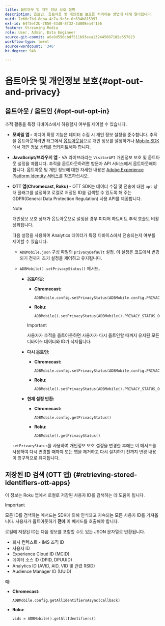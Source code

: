 ```yaml
---
title: 옵트아웃 및 개인 정보 보호 설명
description: 옵트인, 옵트아웃 및 개인정보 보호를 처리하는 방법에 대해 알아봅니다.
uuid: 7e60c7bd-8dba-4c7a-9c3c-0c634b815397
exl-id: 64f5ef2b-7850-43d8-8f32-3d008ea4f156
feature: Streaming Media
role: User, Admin, Data Engineer
source-git-commit: a6a9d550cbdf511b93eea132445607102a557823
workflow-type: tm+mt
source-wordcount: '346'
ht-degree: 94%

---
```


# 옵트아웃 및 개인정보 보호{#opt-out-and-privacy}

## 옵트아웃 / 옵트인 {#opt-out-opt-in}

추적 활동을 특정 디바이스에서 허용할지 여부를 제어할 수 있습니다.

* **모바일 앱 -** 미디어 확장 기능은 데이터 수집 시 개인 정보 설정을 준수합니다. 추적을 옵트아웃하려면 태그에서 [옵트아웃됨](https://developer.adobe.com/client-sdks/documentation/getting-started/create-a-mobile-property/#create-a-mobile-property)으로 개인 정보를 설정하거나 [Mobile SDK에서 개인 정보 상태를 업데이트](https://developer.adobe.com/client-sdks/resources/privacy-and-gdpr/#getprivacystatus)해야 합니다.
* **JavaScript/브라우저 앱 -** VA 라이브러리는 `VisitorAPI` 개인정보 보호 및 옵트아웃 설정을 따릅니다. 추적을 옵트아웃하려면 방문자 API 서비스에서 옵트아웃해야 합니다. 옵트아웃 및 개인 정보에 대한 자세한 내용은 [Adobe Experience Platform Identity 서비스](https://experienceleague.adobe.com/docs/id-service/using/home.html?lang=ko)를 참조하십시오.
* **OTT 앱(Chromecast, Roku) -** OTT SDK는 데이터 수집 및 전송에 대한 `opt` 상태 플래그를 설정하고 로컬로 저장된 ID를 검색할 수 있도록 해 주는 GDPR(General Data Protection Regulation) 사용 API를 제공합니다.

  >[!NOTE]
  >
  >개인정보 보호 상태가 옵트아웃으로 설정된 경우 미디어 하트비트 추적 호출도 비활성화됩니다.

  다음 설정을 사용하여 Analytics 데이터가 특정 디바이스에서 전송되는지 여부를 제어할 수 있습니다.

   * `ADBMobile.json` 구성 파일의 `privacyDefault` 설정. 이 설정은 코드에서 변경되기 전까지 초기 설정을 제어하고 유지됩니다.

   * `ADBMobile().setPrivacyStatus()` 메서드.

      * **옵트아웃:**

         * **Chromecast:**

           ```
           ADBMobile.config.setPrivacyStatus(ADBMobile.config.PRIVACY_STATUS_OPT_OUT)
           ```

         * **Roku:**

           ```
           ADBMobile().setPrivacyStatus(ADBMobile().PRIVACY_STATUS_OPT_OUT)
           ```

        >[!IMPORTANT]
        >
        >사용자가 추적을 옵트아웃하면 사용자가 다시 옵트인할 때까지 유지된 모든 디바이스 데이터와 ID가 삭제됩니다.

      * **다시 옵트인:**

         * **Chromecast:**

           ```
           ADBMobile.config.setPrivacyStatus(ADBMobile.config.PRIVACY_STATUS_OPT_IN)
           ```

         * **Roku:**

           ```
           ADBMobile().setPrivacyStatus(ADBMobile().PRIVACY_STATUS_OPT_IN)
           ```

      * **현재 설정 반환:**

         * **Chromecast:**

           ```
           ADBMobile.config.getPrivacyStatus()
           ```

         * **Roku:**

           ```
           ADBMobile().getPrivacyStatus()
           ```

  `setPrivacyStatus`를 사용하여 개인정보 보호 설정을 변경한 후에는 이 메서드를 사용하여 다시 변경할 때까지 또는 앱을 제거하고 다시 설치하기 전까지 변경 내용이 영구적으로 유지됩니다.

## 저장된 ID 검색 (OTT 앱) {#retrieving-stored-identifiers-ott-apps}

이 정보는 Roku 앱에서 로컬로 저장된 사용자 ID를 검색하는 데 도움이 됩니다.

>[!IMPORTANT]
>
>모든 ID를 검색하는 메서드는 SDK에 의해 인식되고 지속되는 모든 사용자 ID를 가져옵니다. 사용자가 옵트아웃하기 **전에** 이 메서드를 호출해야 합니다.

로컬에 저장된 ID는 다음 정보를 포함할 수도 있는 JSON 문자열로 반환됩니다.

* 회사 컨텍스트 - IMS 조직 ID
* 사용자 ID
* Experience Cloud ID (MCID)
* 데이터 소스 ID (DPID, DPUUID)
* Analytics ID (AVID, AID, VID 및 관련 RSID)
* Audience Manager ID (UUID)

예:

* **Chromecast:**

  ```
  ADBMobile.config.getAllIdentifiersAsync(callback)
  ```

* **Roku:**

  ```
  vids = ADBMobile().getAllIdentifiers()
  ```
